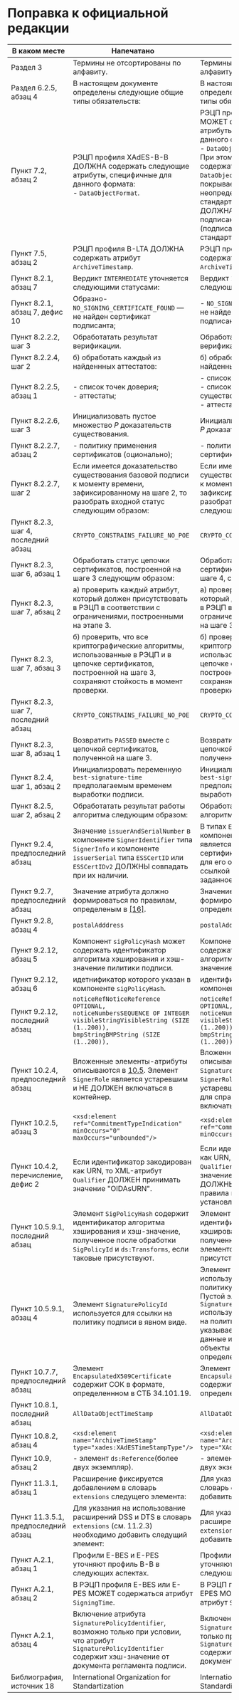 # Поправка к официальной редакции

| В каком месте | Напечатано | Должно быть |
|---------------|------------|-------------|
| Раздел 3 | Термины не отсортированы по алфавиту. | Термины отсортированы по алфавиту. |
| Раздел 6.2.5, абзац 4 | В настоящем документе определены следующие общие типы обязательств: | В настоящем стандарте определены следующие общие типы обязательств: |
| Пункт 7.2, абзац 2 | РЭЦП профиля XAdES-B-B ДОЛЖНА содержать следующие атрибуты, специфичные для данного формата:<br>- `DataObjectFormat`. | РЭЦП профиля XAdES-B-B MOЖЕТ содержать следующие атрибуты, специфичные для данного формата:<br>- `DataObjectFormat`.<br>При этом подпись ДОЛЖНА содержать атрибут `DataObjectFormat`, если подпись покрывает объекты неопределенного в настоящем стандарте формата и НЕ ДОЛЖНА, если формат каждого подписанного объекта определен (подписана другая подпись или стандартизированные атрибуты).|
| Пункт 7.5, абзац 2 | РЭЦП профиля B-LTA ДОЛЖНА содержать атрибут `ArchiveTimestamp`. | РЭЦП профиля B-LTA ДОЛЖНА содержать атрибут `ArchiveTimeStamp`. |
| Пункт 8.2.1, абзац 7 | Вердикт `INTERMEDIATE` уточняется следующими статусами: | Вердикт `INDETERMINATE` уточняется следующими статусами: |
| Пункт 8.2.1, абзац 7, дефис 10 | Образно- `NO_SIGNING_CERTIFICATE_FOUND` — не найден сертификат подписанта; |- `NO_SIGNING_CERTIFICATE_FOUND` — не найден сертификат подписанта; |
| Пункт 8.2.2.2, шаг 3 | Обработатать результат верификации. | Обработать результат верификации. |
| Пункт 8.2.2.4, шаг 2 | б) обработать каждый из найденнных аттестатов: | б) обработать каждый из найденных аттестатов: |
| Пункт 8.2.2.5, абзац 1 | - список точек доверия;<br>- аттестаты; | - список точек доверия;<br>- список доказательств существования;<br>- аттестаты; |
| Пункт 8.2.2.6, шаг 3 | Инициализовать пустое множество *P* доказательств существования. | Инициализировать пустой список *P* доказательств существования. |
| Пункт 8.2.2.7, абзац 2 | - политику применения сертификатов (оционально); | - политику применения сертификатов (опционально); |
| Пункт 8.2.2.7, шаг 2 | Если имеется доказательство существования базовой подписи к моменту времени, зафиксированному на шаге 2, то разобрать входной статус следующим образом: | Если имеется доказательство существования базовой подписи к моменту времени, зафиксированному на шаге 1, то разобрать входной статус следующим образом: |
| Пункт 8.2.3, шаг 4, последний абзац | `CRYPTO_CONSTRAINS_FAILURE_NO_POE` | `CRYPTO_CONSTRAINTS_FAILURE_NO_POE` |
| Пункт 8.2.3, шаг 6, абзац 1 | Обработать статус цепочки сертификатов, построенной на шаге 3 следующим образом: | Обработать статус цепочки сертификатов, построенной на шаге 4, следующим образом: |
| Пункт 8.2.3, шаг 7, абзац 2 | а) проверить каждый атрибут, который должен присутствовать в РЭЦП в соответствии с ограничениями, построенными на этапе 3. | а) проверить каждый атрибут, который должен присутствовать в РЭЦП в соответствии с ограничениями, построенными на шаге 3. | 
| Пункт 8.2.3, шаг 7, абзац 3 | б) проверить, что все криптографические алгоритмы, использованные в РЭЦП и в цепочке сертификатов, построенной на шаге 3, сохраняют стойкость в момент проверки. | б) проверить, что все криптографические алгоритмы, использованные в РЭЦП и в цепочке сертификатов, построенной на шаге 4, сохраняют стойкость в момент проверки. |
| Пункт 8.2.3, шаг 7, последний абзац | `CRYPTO_CONSTRAINS_FAILURE_NO_POE` | `CRYPTO_CONSTRAINTS_FAILURE_NO_POE` |
| Пункт 8.2.3, шаг 8, абзац 1 | Возвратить `PASSED` вместе с цепочкой сертификатов, полученной на шаге 3. | Возвратить `PASSED` вместе с цепочкой сертификатов, полученной на шаге 4. |
| Пункт 8.2.4, шаг 1, абзац 2 | Инициализровать переменную `best-signature-time` предполагаемым временем выработки подписи. | Инициализировать переменную `best-signature-time` предполагаемым временем выработки подписи. |
| Пункт 8.2.5, шаг 2, абзац 2 | Обработатать результат работы алгоритма следующим образом: | Обработать результат работы алгоритма следующим образом: |
| Пункт 9.2.4, предпоследний абзац | Значение `issuerAndSerialNumber` в компоненте `SignerIdentifier` типа `SignerInfo` и компоненте `issuerSerial` типа `ESSCertID` или `ESSCertIDv2` ДОЛЖНЫ совпадать при их наличии. | В типах `ESSCertID` и `ESSCertIDv2` компонент `issuerSerial` не является точной ссылкой на сертификат, а только подсказкой для его определения. Точной ссылкой является хэш-значение, заданное в компоненте `certHash`.|
| Пункт 9.2.7, предпоследний абзац | Значение атрибута должно формироваться по правилам, определеным в [[16]](99Biblio.md#MIME). | Значение атрибута должно формироваться по правилам, определенным в [[16]](99Biblio.md#MIME). |
| Пункт 9.2.8, абзац 4 | `postalAdddress` | `postalAddress` |
| Пункт 9.2.12, абзац 5 | Компонент `sigPolicyHash` может содержать идентификатор алгоритма хэширования и хэш-значение пилитики подписи. | Компонент `sigPolicyHash` может содержать идентификатор алгоритма хэширования и хэш-значение политики подписи. |
| Пункт 9.2.12, абзац 6 | идетнификатор которого указан в компоненте `sigPolicyHash`. | идентификатор которого указан в компоненте `sigPolicyHash`. |
| Пункт 9.2.12, последний абзац | `noticeRefNoticeReference OPTIONAL,`<br>`noticeNumbersSEQUENCE OF INTEGER`<br>`visibleStringVisibleString (SIZE (1..200)),`<br>`bmpStringBMPString (SIZE (1..200)),` |`noticeRef NoticeReference OPTIONAL,`<br>`noticeNumbers SEQUENCE OF INTEGER`<br>`visibleString VisibleString (SIZE (1..200)),`<br>`bmpString BMPString (SIZE (1..200)),`|
| Пункт 10.2.4, предпоследний абзац | Вложенные элементы-атрибуты описываются в [10.5](#Xades5). Элемент `SignerRole` является устаревшим и НЕ ДОЛЖЕН включаться в контейнер. | Вложенные элементы-атрибуты описываются в [10.5](#Xades5). Элементы `SignatureProductionPlace` и `SignerRole` являются устаревшими, приводятся только для справки и НЕ ДОЛЖНЫ включаться в контейнер. |
| Пункт 10.2.5, абзац 3 | `<xsd:element ref="CommitmentTypeIndication" minOccurs="0" maxOccurs="unbounded"/>` | `<xsd:element ref="CommitmentTypeIndication" minOccurs="0"/>` |
| Пункт 10.4.2, перечисление, дефис 2 | Если идентификатор закодирован как URN, то XML-атрибут `Qualifier` ДОЛЖЕН принимать значение "OIDAsURN". | Если идентификатор закодирован как URN, то XML-атрибут `Qualifier` ДОЛЖЕН принимать значение "OIDAsURN" и ДОЛЖНЫ использоваться правила кодирования, установленные в [[20]](99Biblio.md#URN). |
| Пункт 10.5.9.1, последний абзац | Элемент `SigPolicyHash` содержит идентификатор алгоритма хэширования и хэш-значение, полученное после обработки `SigPolicyId` и `ds:Transforms`, если таковые присутствуют. | Элемент `SigPolicyHash` содержит идентификатор алгоритма хэширования и хэш-значение, полученное после обработки элементов `SigPolicyId` и, если присутствует, `ds:Transforms`. |
| Пункт 10.5.9.1, абзац 4 | Элемент `SignaturePolicyId` используется для ссылки на политику подписи в явном виде. | Элемент `SignaturePolicyId` используется для ссылки на политику подписи в явном виде. Пустой элемент `SignaturePolicyImplied` используется для неявной ссылки на политику подписи. Элемент указывает на то, что подписанные данные и другие внешние объекты подразумевают определенную политику подписи. |
| Пункт 10.7.7, предпоследний абзац | Элемент `EncapsulatedX509Certificate` содержит СОК в формате, определеннном в СТБ 34.101.19. | Элемент `EncapsulatedX509Certificate` содержит СОК в формате, определенном в СТБ 34.101.19. |
| Пункт 10.8.1, последний абзац |`AllDataObjectTimeStamp`|`AllDataObjectsTimeStamp`|
| Пункт 10.8.2, абзац 4 | `<xsd:element name="ArchiveTimeStamp" type="xades:XAdESTimeStampType"/>` | `<xsd:element name="ArchiveTimeStamp" type="XAdESTimeStampType"/>` |
| Пункт 10.9, абзац 2 |- элемент `ds:Reference`(более двух экземпляр).|- элемент `ds:Reference` (не менее двух экземпляров).|
| Пункт 11.3.1, абзац 1 | Расширение фиксируется добавлением в словарь `extensions` следущего элемента: | Для указания на расширение в словарь `extensions` СЛЕДУЕТ добавить следующий элемент: |
| Пункт 11.3.5.1, предпоследний абзац | Для указания на использование расширений DSS и DTS в словарь `extensions` (см. 11.2.3) необходимо добавить следущий элемент: | Для указания на использование расширений DSS и DTS в словарь `extensions` (см. 11.2.3) СЛЕДУЕТ добавить следующий элемент: |
| Пункт A.2.1, абзац 1 | Профили E-BES и E-PES уточняют профиль B-B в следующих аспектах. | Профили E-BES и E-EPES уточняют профиль B-B в следующих аспектах. |
| Пункт A.2.1, абзац 2 | В РЭЦП профиля E-BES или E-PES МОЖЕТ содержаться атрибут `SigningTime`. | В РЭЦП профиля E-BES или E-EPES МОЖЕТ содержаться атрибут `SigningTime`.|
| Пункт A.2.1, абзац 4 | Включение атрибута `SignaturePolicyIdentifier`, возможно только при условии, что атрибут `SignaturePolicyIdentifier` содержит хэш-значение от документа регламента подписи. | Включение атрибута `SignaturePolicyStore` возможно только при условии, что атрибут `SignaturePolicyIdentifier` содержит хэш-значение от документа регламента подписи. |
| Библиография, источник 18 | International Organization for Standartization | International Organization for Standardization |





